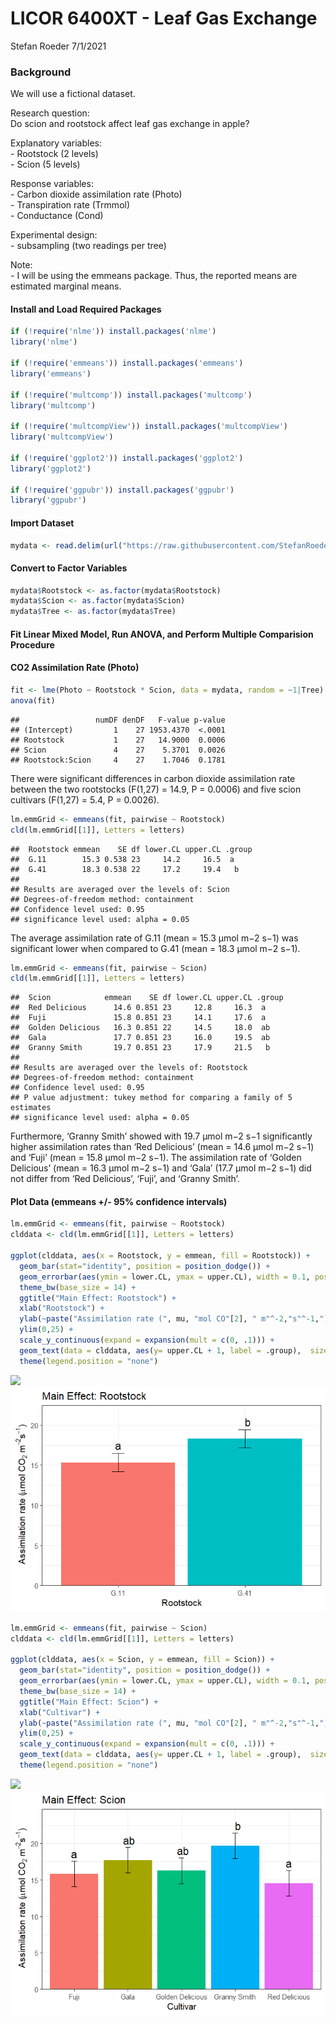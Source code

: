 LICOR 6400XT - Leaf Gas Exchange
================
Stefan Roeder
7/1/2021

### Background

We will use a fictional dataset.

Research question:<br/> Do scion and rootstock affect leaf gas exchange
in apple?

Explanatory variables:<br/> - Rootstock (2 levels)<br/> - Scion (5
levels)

Response variables: <br/> - Carbon dioxide assimilation rate (Photo)
<br/> - Transpiration rate (Trmmol) <br/> - Conductance (Cond)

Experimental design:<br/> - subsampling (two readings per tree)

Note:<br/> - I will be using the emmeans package. Thus, the reported
means are estimated marginal means.

#### Install and Load Required Packages

``` r
if (!require('nlme')) install.packages('nlme')
library('nlme')

if (!require('emmeans')) install.packages('emmeans')
library('emmeans')

if (!require('multcomp')) install.packages('multcomp')
library('multcomp')

if (!require('multcompView')) install.packages('multcompView')
library('multcompView')

if (!require('ggplot2')) install.packages('ggplot2')
library('ggplot2')

if (!require('ggpubr')) install.packages('ggpubr')
library('ggpubr')
```

#### Import Dataset

``` r
mydata <- read.delim(url("https://raw.githubusercontent.com/StefanRoederGit/Statistics-for-Horticulturists-using-R/main/LICOR6400XT/Dataset/LICOR-6400XT.txt"),stringsAsFactors=TRUE)
```

#### Convert to Factor Variables

``` r
mydata$Rootstock <- as.factor(mydata$Rootstock)
mydata$Scion <- as.factor(mydata$Scion)
mydata$Tree <- as.factor(mydata$Tree)
```

#### Fit Linear Mixed Model, Run ANOVA, and Perform Multiple Comparision Procedure

#### CO2 Assimilation Rate (Photo)

``` r
fit <- lme(Photo ~ Rootstock * Scion, data = mydata, random = ~1|Tree)
anova(fit)
```

    ##                 numDF denDF   F-value p-value
    ## (Intercept)         1    27 1953.4370  <.0001
    ## Rootstock           1    27   14.9000  0.0006
    ## Scion               4    27    5.3701  0.0026
    ## Rootstock:Scion     4    27    1.7046  0.1781

There were significant differences in carbon dioxide assimilation rate
between the two rootstocks (F(1,27) = 14.9, P = 0.0006) and five scion
cultivars (F(1,27) = 5.4, P = 0.0026).

``` r
lm.emmGrid <- emmeans(fit, pairwise ~ Rootstock)
cld(lm.emmGrid[[1]], Letters = letters)
```

    ##  Rootstock emmean    SE df lower.CL upper.CL .group
    ##  G.11        15.3 0.538 23     14.2     16.5  a    
    ##  G.41        18.3 0.538 22     17.2     19.4   b   
    ## 
    ## Results are averaged over the levels of: Scion 
    ## Degrees-of-freedom method: containment 
    ## Confidence level used: 0.95 
    ## significance level used: alpha = 0.05

The average assimilation rate of G.11 (mean = 15.3 μmol m−2 s−1) was
significant lower when compared to G.41 (mean = 18.3 μmol m−2 s−1).

``` r
lm.emmGrid <- emmeans(fit, pairwise ~ Scion)
cld(lm.emmGrid[[1]], Letters = letters)
```

    ##  Scion            emmean    SE df lower.CL upper.CL .group
    ##  Red Delicious      14.6 0.851 23     12.8     16.3  a    
    ##  Fuji               15.8 0.851 23     14.1     17.6  a    
    ##  Golden Delicious   16.3 0.851 22     14.5     18.0  ab   
    ##  Gala               17.7 0.851 23     16.0     19.5  ab   
    ##  Granny Smith       19.7 0.851 23     17.9     21.5   b   
    ## 
    ## Results are averaged over the levels of: Rootstock 
    ## Degrees-of-freedom method: containment 
    ## Confidence level used: 0.95 
    ## P value adjustment: tukey method for comparing a family of 5 estimates 
    ## significance level used: alpha = 0.05

Furthermore, ‘Granny Smith’ showed with 19.7 μmol m−2 s−1 significantly
higher assimilation rates than ‘Red Delicious’ (mean = 14.6 μmol m−2
s−1) and ‘Fuji’ (mean = 15.8 μmol m−2 s−1). The assimilation rate of
‘Golden Delicious’ (mean = 16.3 μmol m−2 s−1) and ‘Gala’ (17.7 μmol m−2
s−1) did not differ from ‘Red Delicious’, ‘Fuji’, and ‘Granny Smith’.

#### Plot Data (emmeans +/- 95% confidence intervals)

``` r
lm.emmGrid <- emmeans(fit, pairwise ~ Rootstock)
clddata <- cld(lm.emmGrid[[1]], Letters = letters)

ggplot(clddata, aes(x = Rootstock, y = emmean, fill = Rootstock)) +
  geom_bar(stat="identity", position = position_dodge()) +
  geom_errorbar(aes(ymin = lower.CL, ymax = upper.CL), width = 0.1, position=position_dodge(.9)) +
  theme_bw(base_size = 14) +
  ggtitle("Main Effect: Rootstock") +
  xlab("Rootstock") +
  ylab(~paste("Assimilation rate (", mu, "mol CO"[2], " m"^-2,"s"^-1,")"))+
  ylim(0,25) +
  scale_y_continuous(expand = expansion(mult = c(0, .1))) +
  geom_text(data = clddata, aes(y= upper.CL + 1, label = .group),  size = 6) +
  theme(legend.position = "none")  
```

![](LICOR-6400XT_files/figure-gfm/unnamed-chunk-7-1.png)<!-- -->
![](https://github.com/StefanRoederGit/Statistics-for-Horticulturists-using-R/blob/977d3a2f3937902438854cf74ca84208308ce6a3/LICOR6400XT/figure-gfm/unnamed-chunk-7-1.png)<!-- -->

``` r
lm.emmGrid <- emmeans(fit, pairwise ~ Scion)
clddata <- cld(lm.emmGrid[[1]], Letters = letters)

ggplot(clddata, aes(x = Scion, y = emmean, fill = Scion)) +
  geom_bar(stat="identity", position = position_dodge()) +
  geom_errorbar(aes(ymin = lower.CL, ymax = upper.CL), width = 0.1, position=position_dodge(.9)) +
  theme_bw(base_size = 14) +
  ggtitle("Main Effect: Scion") +
  xlab("Cultivar") +
  ylab(~paste("Assimilation rate (", mu, "mol CO"[2], " m"^-2,"s"^-1,")")) +
  ylim(0,25) +
  scale_y_continuous(expand = expansion(mult = c(0, .1))) +
  geom_text(data = clddata, aes(y= upper.CL + 1, label = .group),  size = 6) +
  theme(legend.position = "none")  
```

![](LICOR-6400XT_files/figure-gfm/unnamed-chunk-8-1.png)<!-- -->
![](https://github.com/StefanRoederGit/Statistics-for-Horticulturists-using-R/blob/da58de113089588074db68d90bfd6dfaa43b5cde/LICOR6400XT/figure-gfm/unnamed-chunk-8-1.png)<!-- -->
